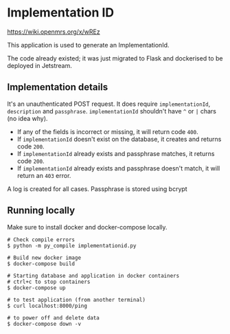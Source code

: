 # Implementation ID

<https://wiki.openmrs.org/x/wREz>

This application is used to generate an ImplementationId.

The code already existed; it was just migrated to Flask and dockerised to be deployed in Jetstream.


## Implementation details

It's an unauthenticated POST request. It does require `implementationId`, `description` and `passphrase`.
`implementationId` shouldn't have `^` or `|` chars (no idea why).

  - If any of the fields is incorrect or missing, it will return code `400`.
  - If `implementationId` doesn't exist on the database, it creates and returns code `200`.
  - If `implementationId` already exists and passphrase matches, it returns code `200`.
  - If `implementationId` already exists and passphrase doesn't match, it will return an `403` error.

  A log is created for all cases. Passphrase is stored using bcrypt


## Running locally

Make sure to install docker and docker-compose locally.
```
# Check compile errors
$ python -m py_compile implementationid.py

# Build new docker image
$ docker-compose build

# Starting database and application in docker containers
# ctrl+c to stop containers
$ docker-compose up

# to test application (from another terminal)
$ curl localhost:8000/ping

# to power off and delete data
$ docker-compose down -v
```
